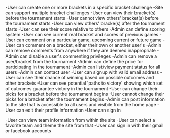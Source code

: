-User can create one or more brackets in a specific bracket challenge
-Site can support multiple bracket challenges
-User can view their bracket(s) before the tournament starts
-User cannot view others' bracket(s) before the tournament starts
-User can view others' bracke(s) after the tournament starts
-User can see their score relative to others
-Admin can define scoring system
-User can see current real bracket and scores of previous games
-User can comment on a particular game, upcoming current or future game
-User can comment on a bracket, either their own or another user's
-Admin can remove comments from anywhere if they are deemed inappropriate
-Admin can disable a user's commenting privileges
-Admin can remove a user/bracket from the tournament
-Admin can define the price for participating in the tournament
-Admin can list/view payment status for all users
-Admin can contact user
-User can signup with valid email address
-User can see their chance of winning based on possible outcomes and other brackets
-User can see potential 'paths to victory' showing which set of outcomes guarantee victory in the tournament
-User can change their picks for a bracket before the tournament begins
-User cannot change their picks for a bracket after the tournament begins
-Admin can post information to the site that is accessible to all users and visibile from the home page
-User can edit their profile information
-User can sign in


-User can view team information from within the site
-User can select a favorite team and theme the site from that
-User can sign in with their gmail or facebook accounts
